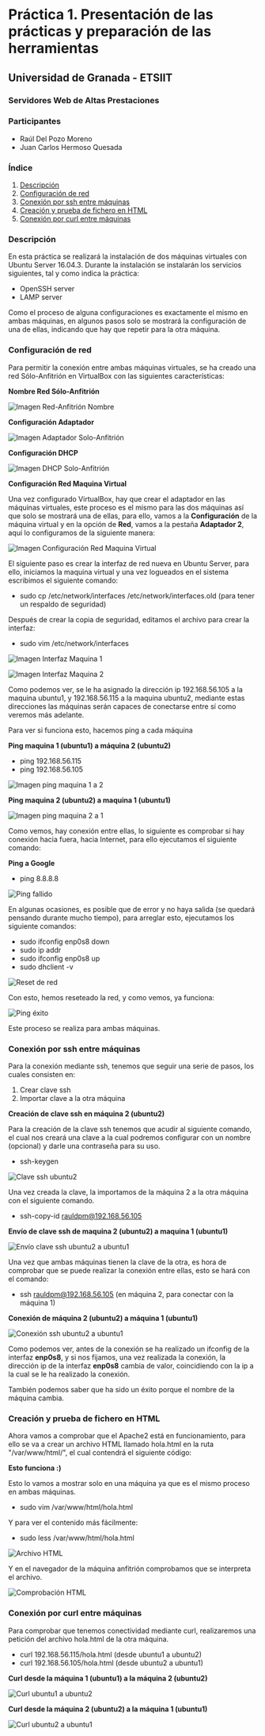 # Práctica 1. Presentación de las prácticas y preparación de las herramientas #

## Universidad de Granada - ETSIIT ##
### Servidores Web de Altas Prestaciones ###

### Participantes ###

- Raúl Del Pozo Moreno
- Juan Carlos Hermoso Quesada

### Índice ###

1. [Descripción](#id1)
2. [Configuración de red](#id2)
3. [Conexión por ssh entre máquinas](#id3)
4. [Creación y prueba de fichero en HTML](#id4)
5. [Conexión por curl entre máquinas](#id5)

### Descripción <a name="id1"></a>

En esta práctica se realizará la instalación de dos máquinas virtuales con Ubuntu Server 16.04.3. Durante la instalación se instalarán los servicios siguientes, tal y como indica la práctica:

- OpenSSH server
- LAMP server

Como el proceso de alguna configuraciones es exactamente el mismo en ambas máquinas, en algunos pasos solo se mostrará la configuración de una de ellas, indicando que hay que repetir para la otra máquina.

### Configuración de red <a name="id2"></a>

Para permitir la conexión entre ambas máquinas virtuales, se ha creado una red Sólo-Anfitrión en VirtualBox con las siguientes características:

**Nombre Red Sólo-Anfitrión**

![Imagen Red-Anfitrión Nombre](https://github.com/rauldpm/SWAP1718/blob/master/Practica1/Imagenes/RedSoloAnfitrion.png "Imagen Red-Anfitrión Nombre")

**Configuración Adaptador**

![Imagen Adaptador Solo-Anfitrión](https://github.com/rauldpm/SWAP1718/blob/master/Practica1/Imagenes/RedSoloAnfitrionAdaptador.png "Imagen Configuración Adaptador")

**Configuración DHCP**

![Imagen DHCP Solo-Anfitrión](https://github.com/rauldpm/SWAP1718/blob/master/Practica1/Imagenes/RedSoloAnfitrionDHCP.png "Imagen Configuracion DHCP")

**Configuración Red Maquina Virtual**

Una vez configurado VirtualBox, hay que crear el adaptador en las máquinas virtuales, este proceso es el mismo para las dos máquinas así que solo se mostrará una de ellas, para ello, vamos a la **Configuración** de la máquina virtual y en la opción de **Red**, vamos a la pestaña **Adaptador 2**, aquí lo configuramos de la siguiente manera:

![Imagen Configuración Red Maquina Virtual](https://github.com/rauldpm/SWAP1718/blob/master/Practica1/Imagenes/Configuracion%20Red%20Maquina%20Virtual.png "Imagen Configuración Red Maquina Virtual")

El siguiente paso es crear la interfaz de red nueva en Ubuntu Server, para ello, iniciamos la maquina virtual y una vez logueados en el sistema escribimos el siguiente comando:

- sudo cp /etc/network/interfaces /etc/network/interfaces.old (para tener un respaldo de seguridad)

Después de crear la copia de seguridad, editamos el archivo para crear la interfaz:

- sudo vim /etc/network/interfaces

![Imagen Interfaz Maquina 1](https://github.com/rauldpm/SWAP1718/blob/master/Practica1/Imagenes/Configuracion%20interfaces%201.png "Imagen Interfaz 1")

![Imagen Interfaz Maquina 2](https://github.com/rauldpm/SWAP1718/blob/master/Practica1/Imagenes/Configuracion%20interfaces%202.png "Imagen Interfaz 2")

Como podemos ver, se le ha asignado la dirección ip 192.168.56.105 a la maquina ubuntu1, y 192.168.56.115 a la maquina ubuntu2, mediante estas direcciones las máquinas serán capaces de conectarse entre sí como veremos más adelante.

Para ver si funciona esto, hacemos ping a cada máquina

**Ping maquina 1 (ubuntu1) a máquina 2 (ubuntu2)**

- ping 192.168.56.115
- ping 192.168.56.105

![Imagen ping maquina 1 a 2](https://github.com/rauldpm/SWAP1718/blob/master/Practica1/Imagenes/Ping%20maquina%201.png "Imagen Ping maquina 1")

**Ping maquina 2 (ubuntu2) a maquina 1 (ubuntu1)**

![Imagen ping maquina 2 a 1](https://github.com/rauldpm/SWAP1718/blob/master/Practica1/Imagenes/Ping%20maquina%202.png "Imagen Ping maquina 2")

Como vemos, hay conexión entre ellas, lo siguiente es comprobar si hay conexión hacia fuera, hacia Internet, para ello ejecutamos el siguiente comando:

**Ping a Google**

- ping 8.8.8.8

![Ping fallido](https://github.com/rauldpm/SWAP1718/blob/master/Practica1/Imagenes/ping%20google%20fallido.png "Ping fallido")

En algunas ocasiones, es posible que de error y no haya salida (se quedará pensando durante mucho tiempo), para arreglar esto, ejecutamos los siguiente comandos:

- sudo ifconfig enp0s8 down
- sudo ip addr
- sudo ifconfig enp0s8 up
- sudo dhclient -v

![Reset de red](https://github.com/rauldpm/SWAP1718/blob/master/Practica1/Imagenes/reset%20red.png "Reset red")

Con esto, hemos reseteado la red, y como vemos, ya funciona:

![Ping éxito](https://github.com/rauldpm/SWAP1718/blob/master/Practica1/Imagenes/ping%20google%20exito.png "Ping éxito")

Este proceso se realiza para ambas máquinas.

### Conexión por ssh entre máquinas <a name="id3"></a>

Para la conexión mediante ssh, tenemos que seguir una serie de pasos, los cuales consisten en:

1. Crear clave ssh
2. Importar clave a la otra máquina

**Creación de clave ssh en máquina 2 (ubuntu2)**

Para la creación de la clave ssh tenemos que acudir al siguiente comando, el cual nos creará una clave a la cual podremos configurar con un nombre (opcional) y darle una contraseña para su uso.

- ssh-keygen

![Clave ssh ubuntu2](https://github.com/rauldpm/SWAP1718/blob/master/Practica1/Imagenes/ssh-keygen2.png "Clave ssh en maquina 2")

Una vez creada la clave, la importamos de la máquina 2 a la otra máquina con el siguiente comando.

- ssh-copy-id rauldpm@192.168.56.105

**Envío de clave ssh de maquina 2 (ubuntu2) a maquina 1 (ubuntu1)**

![Envío clave ssh ubuntu2 a ubuntu1](https://github.com/rauldpm/SWAP1718/blob/master/Practica1/Imagenes/ssh-copy2.png "Envío clave ssh ubuntu2 a ubuntu1")

Una vez que ambas máquinas tienen la clave de la otra, es hora de comprobar que se puede realizar la conexión entre ellas, esto se hará con el comando:

- ssh rauldpm@192.168.56.105 (en máquina 2, para conectar con la máquina 1)

**Conexión de máquina 2 (ubuntu2) a máquina 1 (ubuntu1)**

![Conexión ssh ubuntu2 a ubuntu1](https://github.com/rauldpm/SWAP1718/blob/master/Practica1/Imagenes/ssh-connect2.png "Conexión ssh ubuntu2 a ubuntu1")

Como podemos ver, antes de la conexión se ha realizado un ifconfig de la interfaz **enp0s8**, y si nos fijamos, una vez realizada la conexión, la dirección ip de la interfaz **enp0s8** cambia de valor, coincidiendo con la ip a la cual se le ha realizado la conexión.

También podemos saber que ha sido un éxito porque el nombre de la máquina cambia.


### Creación y prueba de fichero en HTML <a name="id4"></a>

Ahora vamos a comprobar que el Apache2 está en funcionamiento, para ello se va a crear un archivo HTML llamado hola.html en la ruta "/var/www/html/", el cual contendrá el siguiente código:

**<HTML>**
  **<BODY>**
    **Esto funciona  :)**
  **</BODY>**
**</HTML>**

Esto lo vamos a mostrar solo en una máquina ya que es el mismo proceso en ambas máquinas.

- sudo vim /var/www/html/hola.html

Y para ver el contenido más fácilmente:

- sudo less /var/www/html/hola.html

![Archivo HTML](https://github.com/rauldpm/SWAP1718/blob/master/Practica1/Imagenes/holaMaquina1.png "Archivo HTML")

Y en el navegador de la máquina anfitrión comprobamos que se interpreta el archivo.

![Comprobación HTML](https://github.com/rauldpm/SWAP1718/blob/master/Practica1/Imagenes/HTML.png "Comprobación HTML")


### Conexión por curl entre máquinas <a name="id5"></a>

Para comprobar que tenemos conectividad mediante curl, realizaremos una petición del archivo hola.html de la otra máquina.

- curl 192.168.56.115/hola.html (desde ubuntu1 a ubuntu2)
- curl 192.168.56.105/hola.html (desde ubuntu2 a ubuntu1)

**Curl desde la máquina 1 (ubuntu1) a la máquina 2 (ubuntu2)**

![Curl ubuntu1 a ubuntu2](https://github.com/rauldpm/SWAP1718/blob/master/Practica1/Imagenes/curl1.png "Curl ubuntu1 a ubuntu2")

**Curl desde la máquina 2 (ubuntu2) a la máquina 1 (ubuntu1)**

![Curl ubuntu2 a ubuntu1](https://github.com/rauldpm/SWAP1718/blob/master/Practica1/Imagenes/curl2.png "Curl ubuntu2 a ubuntu1")

